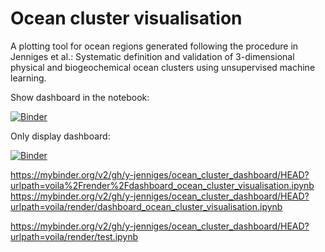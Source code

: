 # Ocean cluster visualisation

A plotting tool for ocean regions generated following the procedure in Jenniges et al.: Systematic definition and validation of 3-dimensional physical and biogeochemical ocean clusters using unsupervised machine learning. 


Show dashboard in the notebook:

[![Binder](https://mybinder.org/badge_logo.svg)](https://mybinder.org/v2/gh/y-jenniges/ocean_cluster_dashboard/HEAD?filepath=dashboard_ocean_cluster_visualisation.ipynb)

Only display dashboard:

[![Binder](https://mybinder.org/badge.svg)](https://mybinder.org/v2/gh/y-jenniges/ocean_cluster_dashboard/HEAD?urlpath=apps%2Fdashboard_ocean_cluster_visualisation.ipynb)

 https://mybinder.org/v2/gh/y-jenniges/ocean_cluster_dashboard/HEAD?urlpath=voila%2Frender%2Fdashboard_ocean_cluster_visualisation.ipynb
 https://mybinder.org/v2/gh/y-jenniges/ocean_cluster_dashboard/HEAD?urlpath=voila/render/dashboard_ocean_cluster_visualisation.ipynb


  https://mybinder.org/v2/gh/y-jenniges/ocean_cluster_dashboard/HEAD?urlpath=voila/render/test.ipynb
